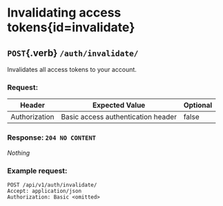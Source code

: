 <div class='panel fade js-scroll-anim' data-anim='fade'>

# Invalidating access tokens{id=invalidate}

## `POST`{.verb} `/auth/invalidate/`

Invalidates all access tokens to your account.

### Request:

| Header        | Expected Value                     | Optional |
| ------------- | ---------------------------------- | -------- |
| Authorization | Basic access authentication header | false    |

### Response: `204 NO CONTENT`

_Nothing_

### Example request:

```http
POST /api/v1/auth/invalidate/
Accept: application/json
Authorization: Basic <omitted>
```

</div>
